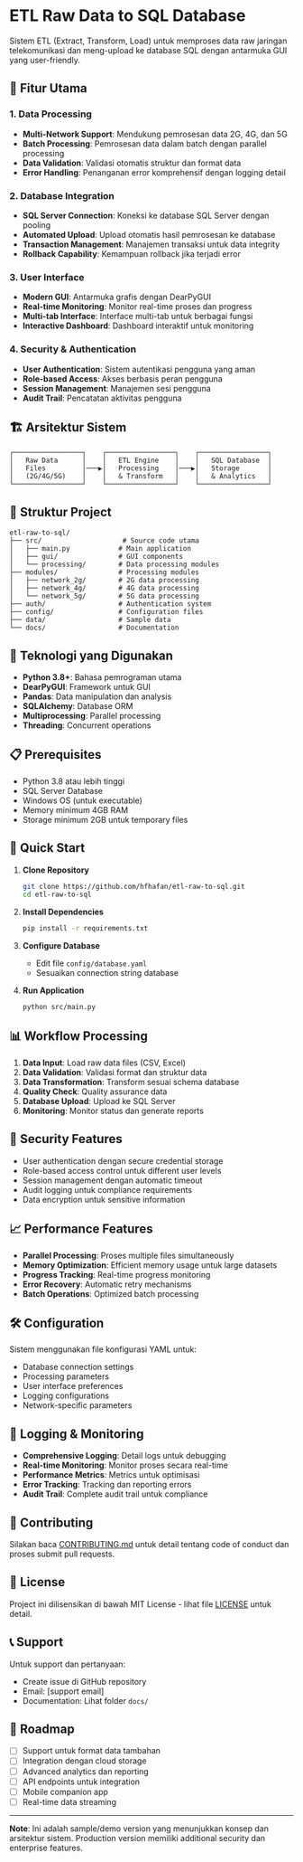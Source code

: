 # ETL Raw Data to SQL Database

Sistem ETL (Extract, Transform, Load) untuk memproses data raw jaringan telekomunikasi dan meng-upload ke database SQL dengan antarmuka GUI yang user-friendly.

## 🚀 Fitur Utama

### 1. Data Processing
- **Multi-Network Support**: Mendukung pemrosesan data 2G, 4G, dan 5G
- **Batch Processing**: Pemrosesan data dalam batch dengan parallel processing
- **Data Validation**: Validasi otomatis struktur dan format data
- **Error Handling**: Penanganan error komprehensif dengan logging detail

### 2. Database Integration
- **SQL Server Connection**: Koneksi ke database SQL Server dengan pooling
- **Automated Upload**: Upload otomatis hasil pemrosesan ke database
- **Transaction Management**: Manajemen transaksi untuk data integrity
- **Rollback Capability**: Kemampuan rollback jika terjadi error

### 3. User Interface
- **Modern GUI**: Antarmuka grafis dengan DearPyGUI
- **Real-time Monitoring**: Monitor real-time proses dan progress
- **Multi-tab Interface**: Interface multi-tab untuk berbagai fungsi
- **Interactive Dashboard**: Dashboard interaktif untuk monitoring

### 4. Security & Authentication
- **User Authentication**: Sistem autentikasi pengguna yang aman
- **Role-based Access**: Akses berbasis peran pengguna
- **Session Management**: Manajemen sesi pengguna
- **Audit Trail**: Pencatatan aktivitas pengguna

## 🏗️ Arsitektur Sistem

```
┌─────────────────┐    ┌─────────────────┐    ┌─────────────────┐
│   Raw Data      │    │   ETL Engine    │    │   SQL Database  │
│   Files         │───▶│   Processing    │───▶│   Storage       │
│   (2G/4G/5G)    │    │   & Transform   │    │   & Analytics   │
└─────────────────┘    └─────────────────┘    └─────────────────┘
```

## 📁 Struktur Project

```
etl-raw-to-sql/
├── src/                    # Source code utama
│   ├── main.py            # Main application
│   ├── gui/               # GUI components
│   └── processing/        # Data processing modules
├── modules/               # Processing modules
│   ├── network_2g/        # 2G data processing
│   ├── network_4g/        # 4G data processing
│   └── network_5g/        # 5G data processing
├── auth/                  # Authentication system
├── config/                # Configuration files
├── data/                  # Sample data
└── docs/                  # Documentation
```

## 🔧 Teknologi yang Digunakan

- **Python 3.8+**: Bahasa pemrograman utama
- **DearPyGUI**: Framework untuk GUI
- **Pandas**: Data manipulation dan analysis
- **SQLAlchemy**: Database ORM
- **Multiprocessing**: Parallel processing
- **Threading**: Concurrent operations

## 📋 Prerequisites

- Python 3.8 atau lebih tinggi
- SQL Server Database
- Windows OS (untuk executable)
- Memory minimum 4GB RAM
- Storage minimum 2GB untuk temporary files

## 🚀 Quick Start

1. **Clone Repository**
   ```bash
   git clone https://github.com/hfhafan/etl-raw-to-sql.git
   cd etl-raw-to-sql
   ```

2. **Install Dependencies**
   ```bash
   pip install -r requirements.txt
   ```

3. **Configure Database**
   - Edit file `config/database.yaml`
   - Sesuaikan connection string database

4. **Run Application**
   ```bash
   python src/main.py
   ```

## 📊 Workflow Processing

1. **Data Input**: Load raw data files (CSV, Excel)
2. **Data Validation**: Validasi format dan struktur data
3. **Data Transformation**: Transform sesuai schema database
4. **Quality Check**: Quality assurance data
5. **Database Upload**: Upload ke SQL Server
6. **Monitoring**: Monitor status dan generate reports

## 🔐 Security Features

- User authentication dengan secure credential storage
- Role-based access control untuk different user levels
- Session management dengan automatic timeout
- Audit logging untuk compliance requirements
- Data encryption untuk sensitive information

## 📈 Performance Features

- **Parallel Processing**: Proses multiple files simultaneously
- **Memory Optimization**: Efficient memory usage untuk large datasets
- **Progress Tracking**: Real-time progress monitoring
- **Error Recovery**: Automatic retry mechanisms
- **Batch Operations**: Optimized batch processing

## 🛠️ Configuration

Sistem menggunakan file konfigurasi YAML untuk:
- Database connection settings
- Processing parameters
- User interface preferences
- Logging configurations
- Network-specific parameters

## 📝 Logging & Monitoring

- **Comprehensive Logging**: Detail logs untuk debugging
- **Real-time Monitoring**: Monitor proses secara real-time
- **Performance Metrics**: Metrics untuk optimisasi
- **Error Tracking**: Tracking dan reporting errors
- **Audit Trail**: Complete audit trail untuk compliance

## 🤝 Contributing

Silakan baca [CONTRIBUTING.md](CONTRIBUTING.md) untuk detail tentang code of conduct dan proses submit pull requests.

## 📄 License

Project ini dilisensikan di bawah MIT License - lihat file [LICENSE](LICENSE) untuk detail.

## 📞 Support

Untuk support dan pertanyaan:
- Create issue di GitHub repository
- Email: [support email]
- Documentation: Lihat folder `docs/`

## 🎯 Roadmap

- [ ] Support untuk format data tambahan
- [ ] Integration dengan cloud storage
- [ ] Advanced analytics dan reporting
- [ ] API endpoints untuk integration
- [ ] Mobile companion app
- [ ] Real-time data streaming

---

**Note**: Ini adalah sample/demo version yang menunjukkan konsep dan arsitektur sistem. Production version memiliki additional security dan enterprise features. 